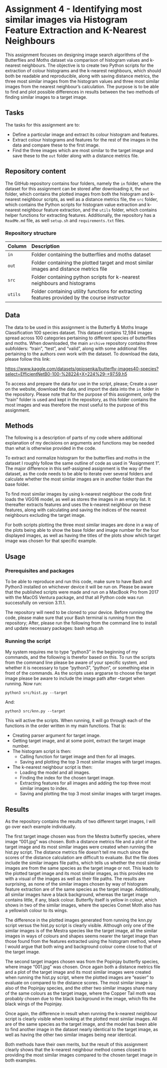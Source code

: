 # Assignment 4 - Identifying most similar images via Histogram Feature Extraction and K-Nearest Neighbours
This assignment focuses on designing image search algorithms of the Butterflies and Moths dataset via comparison of histogram values and k-nearest neighbours. The objective is to create two Python scripts for the extraction of colour histograms and the k-nearest neighbours, which should both be readable and reproducible, along with saving distance metrics, the three most similar images from the histogram values and three most similar images from the nearest neighbour’s calculation. The purpose is to be able to find and plot possible differences in results between the two methods of finding similar images to a target image.

## Tasks
The tasks for this assignment are to:
-	Define a particular image and extract its colour histogram and features.
-	Extract colour histograms and features for the rest of the images in the data and compare these to the first image.
-	Find the three images which are most similar to the target image and save these to the ```out``` folder along with a distance metrics file.

## Repository content
The GitHub repository contains four folders, namely the ```in``` folder, where the dataset for this assignment can be stored after downloading it, the ```out``` folder, which contains the plotted images from both the histogram and k-nearest neighbour scripts, as well as a distance metrics file, the ```src``` folder, which contains the Python scripts for histogram value extraction and k-nearest neighbour feature extraction, and the ```utils``` folder, which contains helper functions for extracting features. Additionally, the repository has a ```ReadMe.md``` file, as well ```setup.sh``` and ```requirements.txt``` files.

### Repository structure
| Column | Description|
|--------|:-----------|
| ```in``` | Folder containing the butterflies and moths dataset |
| ```out``` | Folder containing the plotted target and most similar images and distance metrics file |
| ```src```  | Folder containing python scripts for k-nearest neighbours and histograms |
| ```utils``` | Folder containing utility functions for extracting features provided by the course instructor |

## Data
The data to be used in this assignment is the Butterfly & Moths Image Classification 100 species dataset. This dataset contains 12,594 images spread across 100 categories pertaining to different species of butterflies and moths.
When downloaded, the main ```archive``` repository contains three subfolders: “train”, “test”, and “valid”, along with some additional files pertaining to the authors own work with the dataset. To download the data, please follow this link:

https://www.kaggle.com/datasets/gpiosenka/butterfly-images40-species?select=EfficientNetB0-100-%28224+X+224%29-+97.59.h5

To access and prepare the data for use in the script, please; Create a user on the website, download the data, and import the data into the ```in``` folder in the repository. Please note that for the purpose of this assignment, only the “train” folder is used and kept in the repository, as this folder contains the most images and was therefore the most useful to the purpose of this assignment.

## Methods
The following is a description of parts of my code where additional explanation of my decisions on arguments and functions may be needed than what is otherwise provided in the code. 

To extract and normalize histogram for the butterflies and moths in the dataset I roughly follow the same outline of code as used in “Assignment 1”. The major difference in this self-assigned assignment is the way of the dataset, as the code needs to be able to iterate over several folders and calculate whether the most similar images are in another folder than the base folder. 

To find most similar images by using k-nearest neighbour the code first loads the VGG16 model, as well as stores the images in an empty list. It thereafter extracts features and uses the k-nearest neighbour on these features, along with calculating and saving the indices of the nearest neighbours excluding the target image. 

For both scripts plotting the three most similar images are done in a way of the plots being able to show the base folder and image number for the four displayed images, as well as having the titles of the plots show which target image was chosen for that specific example.

## Usage
### Prerequisites and packages
To be able to reproduce and run this code, make sure to have Bash and Python3 installed on whichever device it will be run on. Please be aware that the published scripts were made and run on a MacBook Pro from 2017 with the MacOS Ventura package, and that all Python code was run successfully on version 3.11.1.

The repository will need to be cloned to your device. Before running the code, please make sure that your Bash terminal is running from the repository; After, please run the following from the command line to install and update necessary packages:
bash setup.sh

### Running the script
My system requires me to type “python3” in the beginning of my commands, and the following is therefor based on this. To run the scripts from the command line please be aware of your specific system, and whether it is necessary to type “python3”, “python”, or something else in front of the commands. As the scripts uses argparse to choose the target image please be aware to include the image path after –target when running. Now run:

	python3 src/hist.py --target 

And:

    python3 src/knn.py --target 

This will active the scripts. When running, it will go through each of the functions in the order written in my main functions. That is:
-	Creating parser argument for target image.
-	Getting target image, and at some point, extract the target image number.
-	The histogram script is then:
    - Calling function for target image and then for all images.
    - Saving and plotting the top 3 most similar images with target images.
-	The k-nearest neighbour script is then:
    - Loading the model and all images.
    - Finding the index for the chosen target image.
    - Extracting features for all images and adding the top three most similar images to index.
    - Saving and plotting the top 3 most similar images with target images.

## Results
As the repository contains the results of two different target images, I will go over each example individually.

The first target image chosen was from the Mestra butterfly species, where image “001.jpg” was chosen. Both a distance metrics file and a plot of the target image and its most similar images were created when running the hist.py script. The distance metrics file doesn’t tell me much since the scores of the distance calculation are difficult to evaluate. But the file does include the similar images file paths, which tells us whether the most similar images are from the same species as the target image or not. This leads to the plotted target image and its most similar images, as this provides me with a visual of the images as well as their file paths. The results are surprising, as none of the similar images chosen by way of histogram feature extraction are of the same species as the target image. Additionally, all similar images have a black background, whereas the target image contains little, if any, black colour. Butterfly itself is yellow in colour, which shows in two of the similar images, where the species Comet Moth also has a yellowish colour to its wings. 

The difference in the plotted images generated from running the knn.py script versus the hist.py script is clearly visible. Although only one of the similar images is of the Mestra species like the target image, all the similar images in ways of colours and shapes seems nearer the target image than those found from the features extracted using the histogram method, where I would argue that both wing and background colour come close to that of the target image. 

The second target images chosen was from the Popinjay butterfly species, where image “001.jpg” was chosen. Once again both a distance metrics file and a plot of the target image and its most similar images were created when running the hist.py script, where the plotted images are “easier” to evaluate on compared to the distance scores. The most similar image is also of the Popinjay species, and the other two similar images share many of the same colours as the target image, where the Copper Tail moth was probably chosen due to the black background in the image, which fits the black wings of the Popinjay. 

Once again, the difference in result when running the k-nearest neighbour script is clearly visible when looking at the plotted most similar images. All are of the same species as the target image, and the model has been able to find another image in the dataset nearly identical to the target image, as well as having the other two similar images being near identical. 

Both methods have their own merits, but the result of this assignment clearly shows that the k-nearest neighbour method comes closest to providing the most similar images compared to the chosen target image in both examples. 

